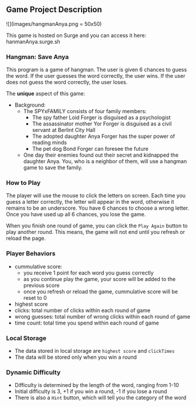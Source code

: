 ## Game Project Description

![](images/hangmanAnya.png = 50x50)

This game is hosted on Surge and you can access it here:
hanmanAnya.surge.sh


### Hangman: Save Anya
This program is a game of hangman. The user is given 6 chances to guess 
the word. If the user guesses the word correctly, the user wins. 
If the user does not guess the word correctly, the user loses.

The **unique** aspect of this game:
- Background:
  - The SPYxFAMILY consists of four family members:
    - The spy father Loid Forger is disguised as a psychologist
    - The assassinator mother Yor Forger is disguised as a civil servant at Berlint City Hall
    - The adopted daughter Anya Forger has the super power of reading minds
    - The pet dog Bond Forger can foresee the future
  - One day their enemies found out their secret and kidnapped the daughter Anya.
    You, who is a neighbor of them, will use a hangman game to save the family.


### How to Play
The player will use the mouse to click the letters on screen. Each time you guess a letter
correctly, the letter will appear in the word, otherwise it remains to be an underscore. 
You have 6 chances to choose a wrong letter. Once you have used up all 6 chances, you lose the game.

When you finish one round of game, you can click the `Play Again` button to play another round.
This means, the game will not end until you refresh or reload the page.

### Player Behaviors
- cummulative score: 
  - you receive 1 point for each word you guess correctly
  - as you continue play the game, your score will be added to the previous score
  - once you refresh or reload the game, cummulative score will be reset to 0
- highest score
- clicks: total number of clicks within each round of game
- wrong guesses: total number of wrong clicks within each round of game
- time count: total time you spend within each round of game

### Local Storage
- The data stored in local storage are `highest score` and `clickTimes`
- The data will be stored only when you win a round

### Dynamic Difficulty
- Difficulty is determined by the length of the word, ranging from 1-10
- Initial difficulty is 3, +1 if you win a round, -1 if you lose a round
- There is also a `Hint` button, which will tell you the category of the word
